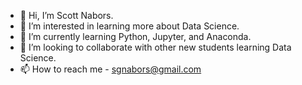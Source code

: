 - 👋 Hi, I’m Scott Nabors. 
- 👀 I’m interested in learning more about Data Science.
- 🌱 I’m currently learning Python, Jupyter, and Anaconda.
- 💞️ I’m looking to collaborate with other new students learning Data Science.
- 📫 How to reach me - sgnabors@gmail.com

<!---
sgnabors/sgnabors is a ✨ special ✨ repository because its `README.md` (this file) appears on your GitHub profile.
You can click the Preview link to take a look at your changes.
--->
